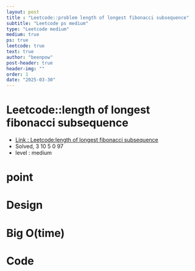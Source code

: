 ```yaml
---
layout: post
title : "Leetcode::problem length of longest fibonacci subsequence"
subtitle: "Leetcode ps medium"
type: "Leetcode medium"
medium: true
ps: true
leetcode: true
text: true
author: "beenpow"
post-header: true
header-img: ""
order: 1
date: "2025-03-30"
---
```


# Leetcode::length of longest fibonacci subsequence
- [Link : Leetcode:length of longest fibonacci subsequence]()
- Solved, 3 10 5 0 97
- level : medium
# point

# Design


# Big O(time)

# Code

```cpp

```